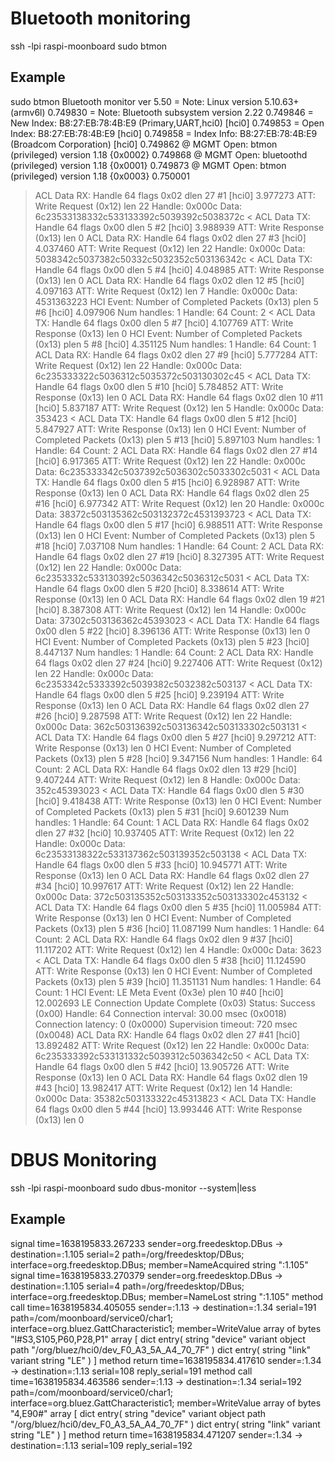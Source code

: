 # Bluetooth monitoring

ssh -lpi raspi-moonboard sudo btmon

## Example
sudo btmon
Bluetooth monitor ver 5.50
= Note: Linux version 5.10.63+ (armv6l)                                0.749830
= Note: Bluetooth subsystem version 2.22                               0.749846
= New Index: B8:27:EB:78:4B:E9 (Primary,UART,hci0)              [hci0] 0.749853
= Open Index: B8:27:EB:78:4B:E9                                 [hci0] 0.749858
= Index Info: B8:27:EB:78:4B:E9 (Broadcom Corporation)          [hci0] 0.749862
@ MGMT Open: btmon (privileged) version 1.18                  {0x0002} 0.749868
@ MGMT Open: bluetoothd (privileged) version 1.18             {0x0001} 0.749873
@ MGMT Open: btmon (privileged) version 1.18                  {0x0003} 0.750001
> ACL Data RX: Handle 64 flags 0x02 dlen 27                  #1 [hci0] 3.977273
      ATT: Write Request (0x12) len 22
        Handle: 0x000c
          Data: 6c23533138332c533133392c5039392c5038372c
< ACL Data TX: Handle 64 flags 0x00 dlen 5                   #2 [hci0] 3.988939
      ATT: Write Response (0x13) len 0
> ACL Data RX: Handle 64 flags 0x02 dlen 27                  #3 [hci0] 4.037460
      ATT: Write Request (0x12) len 22
        Handle: 0x000c
          Data: 5038342c5037382c50332c5032352c503136342c
< ACL Data TX: Handle 64 flags 0x00 dlen 5                   #4 [hci0] 4.048985
      ATT: Write Response (0x13) len 0
> ACL Data RX: Handle 64 flags 0x02 dlen 12                  #5 [hci0] 4.097163
      ATT: Write Request (0x12) len 7
        Handle: 0x000c
          Data: 4531363223
> HCI Event: Number of Completed Packets (0x13) plen 5       #6 [hci0] 4.097906
        Num handles: 1
        Handle: 64
        Count: 2
< ACL Data TX: Handle 64 flags 0x00 dlen 5                   #7 [hci0] 4.107769
      ATT: Write Response (0x13) len 0
> HCI Event: Number of Completed Packets (0x13) plen 5       #8 [hci0] 4.351125
        Num handles: 1
        Handle: 64
        Count: 1
> ACL Data RX: Handle 64 flags 0x02 dlen 27                  #9 [hci0] 5.777284
      ATT: Write Request (0x12) len 22
        Handle: 0x000c
          Data: 6c235333322c5036312c5035372c503130302c45
< ACL Data TX: Handle 64 flags 0x00 dlen 5                  #10 [hci0] 5.784852
      ATT: Write Response (0x13) len 0
> ACL Data RX: Handle 64 flags 0x02 dlen 10                 #11 [hci0] 5.837187
      ATT: Write Request (0x12) len 5
        Handle: 0x000c
          Data: 353423
< ACL Data TX: Handle 64 flags 0x00 dlen 5                  #12 [hci0] 5.847927
      ATT: Write Response (0x13) len 0
> HCI Event: Number of Completed Packets (0x13) plen 5      #13 [hci0] 5.897103
        Num handles: 1
        Handle: 64
        Count: 2
> ACL Data RX: Handle 64 flags 0x02 dlen 27                 #14 [hci0] 6.917365
      ATT: Write Request (0x12) len 22
        Handle: 0x000c
          Data: 6c235333342c5037392c5036302c5033302c5031
< ACL Data TX: Handle 64 flags 0x00 dlen 5                  #15 [hci0] 6.928987
      ATT: Write Response (0x13) len 0
> ACL Data RX: Handle 64 flags 0x02 dlen 25                 #16 [hci0] 6.977342
      ATT: Write Request (0x12) len 20
        Handle: 0x000c
          Data: 38372c503135362c503132372c4531393723
< ACL Data TX: Handle 64 flags 0x00 dlen 5                  #17 [hci0] 6.988511
      ATT: Write Response (0x13) len 0
> HCI Event: Number of Completed Packets (0x13) plen 5      #18 [hci0] 7.037108
        Num handles: 1
        Handle: 64
        Count: 2
> ACL Data RX: Handle 64 flags 0x02 dlen 27                 #19 [hci0] 8.327395
      ATT: Write Request (0x12) len 22
        Handle: 0x000c
          Data: 6c2353332c533130392c5036342c5036312c5031
< ACL Data TX: Handle 64 flags 0x00 dlen 5                  #20 [hci0] 8.338614
      ATT: Write Response (0x13) len 0
> ACL Data RX: Handle 64 flags 0x02 dlen 19                 #21 [hci0] 8.387308
      ATT: Write Request (0x12) len 14
        Handle: 0x000c
          Data: 37302c503136362c45393023
< ACL Data TX: Handle 64 flags 0x00 dlen 5                  #22 [hci0] 8.396136
      ATT: Write Response (0x13) len 0
> HCI Event: Number of Completed Packets (0x13) plen 5      #23 [hci0] 8.447137
        Num handles: 1
        Handle: 64
        Count: 2
> ACL Data RX: Handle 64 flags 0x02 dlen 27                 #24 [hci0] 9.227406
      ATT: Write Request (0x12) len 22
        Handle: 0x000c
          Data: 6c2353342c5333392c5039382c5032382c503137
< ACL Data TX: Handle 64 flags 0x00 dlen 5                  #25 [hci0] 9.239194
      ATT: Write Response (0x13) len 0
> ACL Data RX: Handle 64 flags 0x02 dlen 27                 #26 [hci0] 9.287598
      ATT: Write Request (0x12) len 22
        Handle: 0x000c
          Data: 362c503136392c503136342c503133302c503131
< ACL Data TX: Handle 64 flags 0x00 dlen 5                  #27 [hci0] 9.297212
      ATT: Write Response (0x13) len 0
> HCI Event: Number of Completed Packets (0x13) plen 5      #28 [hci0] 9.347156
        Num handles: 1
        Handle: 64
        Count: 2
> ACL Data RX: Handle 64 flags 0x02 dlen 13                 #29 [hci0] 9.407244
      ATT: Write Request (0x12) len 8
        Handle: 0x000c
          Data: 352c45393023
< ACL Data TX: Handle 64 flags 0x00 dlen 5                  #30 [hci0] 9.418438
      ATT: Write Response (0x13) len 0
> HCI Event: Number of Completed Packets (0x13) plen 5      #31 [hci0] 9.601239
        Num handles: 1
        Handle: 64
        Count: 1
> ACL Data RX: Handle 64 flags 0x02 dlen 27                #32 [hci0] 10.937405
      ATT: Write Request (0x12) len 22
        Handle: 0x000c
          Data: 6c23533138322c533137362c503139352c503138
< ACL Data TX: Handle 64 flags 0x00 dlen 5                 #33 [hci0] 10.945771
      ATT: Write Response (0x13) len 0
> ACL Data RX: Handle 64 flags 0x02 dlen 27                #34 [hci0] 10.997617
      ATT: Write Request (0x12) len 22
        Handle: 0x000c
          Data: 372c503135352c503133352c503133302c453132
< ACL Data TX: Handle 64 flags 0x00 dlen 5                 #35 [hci0] 11.005984
      ATT: Write Response (0x13) len 0
> HCI Event: Number of Completed Packets (0x13) plen 5     #36 [hci0] 11.087199
        Num handles: 1
        Handle: 64
        Count: 2
> ACL Data RX: Handle 64 flags 0x02 dlen 9                 #37 [hci0] 11.117202
      ATT: Write Request (0x12) len 4
        Handle: 0x000c
          Data: 3623
< ACL Data TX: Handle 64 flags 0x00 dlen 5                 #38 [hci0] 11.124590
      ATT: Write Response (0x13) len 0
> HCI Event: Number of Completed Packets (0x13) plen 5     #39 [hci0] 11.351131
        Num handles: 1
        Handle: 64
        Count: 1
> HCI Event: LE Meta Event (0x3e) plen 10                  #40 [hci0] 12.002693
      LE Connection Update Complete (0x03)
        Status: Success (0x00)
        Handle: 64
        Connection interval: 30.00 msec (0x0018)
        Connection latency: 0 (0x0000)
        Supervision timeout: 720 msec (0x0048)
> ACL Data RX: Handle 64 flags 0x02 dlen 27                #41 [hci0] 13.892482
      ATT: Write Request (0x12) len 22
        Handle: 0x000c
          Data: 6c235333392c533131332c5039312c5036342c50
< ACL Data TX: Handle 64 flags 0x00 dlen 5                 #42 [hci0] 13.905726
      ATT: Write Response (0x13) len 0
> ACL Data RX: Handle 64 flags 0x02 dlen 19                #43 [hci0] 13.982417
      ATT: Write Request (0x12) len 14
        Handle: 0x000c
          Data: 35382c503133322c45313823
< ACL Data TX: Handle 64 flags 0x00 dlen 5                 #44 [hci0] 13.993446
      ATT: Write Response (0x13) len 0


# DBUS Monitoring
ssh -lpi raspi-moonboard sudo dbus-monitor --system|less

## Example

signal time=1638195833.267233 sender=org.freedesktop.DBus -> destination=:1.105 serial=2 path=/org/freedesktop/DBus; interface=org.freedesktop.DBus; member=NameAcquired
   string ":1.105"
signal time=1638195833.270379 sender=org.freedesktop.DBus -> destination=:1.105 serial=4 path=/org/freedesktop/DBus; interface=org.freedesktop.DBus; member=NameLost
   string ":1.105"
method call time=1638195834.405055 sender=:1.13 -> destination=:1.34 serial=191 path=/com/moonboard/service0/char1; interface=org.bluez.GattCharacteristic1; member=WriteValue
   array of bytes "l#S3,S105,P60,P28,P1"
   array [
      dict entry(
         string "device"
         variant             object path "/org/bluez/hci0/dev_F0_A3_5A_A4_70_7F"
      )
      dict entry(
         string "link"
         variant             string "LE"
      )
   ]
method return time=1638195834.417610 sender=:1.34 -> destination=:1.13 serial=108 reply_serial=191
method call time=1638195834.463586 sender=:1.13 -> destination=:1.34 serial=192 path=/com/moonboard/service0/char1; interface=org.bluez.GattCharacteristic1; member=WriteValue
   array of bytes "4,E90#"
   array [
      dict entry(
         string "device"
         variant             object path "/org/bluez/hci0/dev_F0_A3_5A_A4_70_7F"
      )
      dict entry(
         string "link"
         variant             string "LE"
      )
   ]
method return time=1638195834.471207 sender=:1.34 -> destination=:1.13 serial=109 reply_serial=192